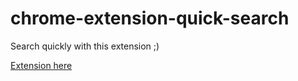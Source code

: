 # chrome-extension-quick-search
Search quickly with this extension ;)

[Extension here](https://chrome.google.com/webstore/detail/google-quick-search/niaeaeiakhlmdiomhkjnogocmkabocbl)
